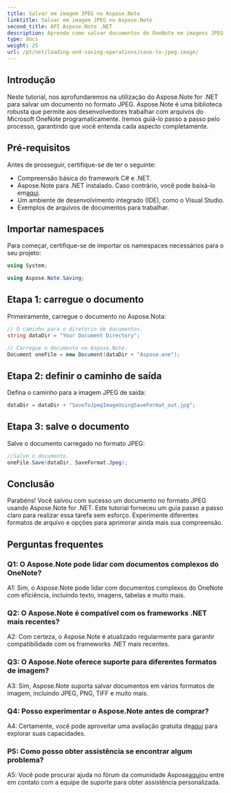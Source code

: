 ```yaml
---
title: Salvar em imagem JPEG no Aspose.Note
linktitle: Salvar em imagem JPEG no Aspose.Note
second_title: API Aspose.Note .NET
description: Aprenda como salvar documentos do OneNote em imagens JPEG sem esforço usando Aspose.Note for .NET. Guia passo a passo incluído.
type: docs
weight: 25
url: /pt/net/loading-and-saving-operations/save-to-jpeg-image/
---
```

## Introdução

Neste tutorial, nos aprofundaremos na utilização do Aspose.Note for .NET para salvar um documento no formato JPEG. Aspose.Note é uma biblioteca robusta que permite aos desenvolvedores trabalhar com arquivos do Microsoft OneNote programaticamente. Iremos guiá-lo passo a passo pelo processo, garantindo que você entenda cada aspecto completamente.

## Pré-requisitos

Antes de prosseguir, certifique-se de ter o seguinte:
- Compreensão básica do framework C# e .NET.
-  Aspose.Note para .NET instalado. Caso contrário, você pode baixá-lo em[aqui](https://releases.aspose.com/note/net/).
- Um ambiente de desenvolvimento integrado (IDE), como o Visual Studio.
- Exemplos de arquivos de documentos para trabalhar.

## Importar namespaces

Para começar, certifique-se de importar os namespaces necessários para o seu projeto:

```csharp
using System;

using Aspose.Note.Saving;
```

## Etapa 1: carregue o documento

Primeiramente, carregue o documento no Aspose.Nota:

```csharp
// O caminho para o diretório de documentos.
string dataDir = "Your Document Directory";

// Carregue o documento no Aspose.Note.
Document oneFile = new Document(dataDir + "Aspose.one");
```

## Etapa 2: definir o caminho de saída

Defina o caminho para a imagem JPEG de saída:

```csharp
dataDir = dataDir + "SaveToJpegImageUsingSaveFormat_out.jpg";
```

## Etapa 3: salve o documento

Salve o documento carregado no formato JPEG:

```csharp
//Salve o documento.
oneFile.Save(dataDir, SaveFormat.Jpeg);
```

## Conclusão

Parabéns! Você salvou com sucesso um documento no formato JPEG usando Aspose.Note for .NET. Este tutorial forneceu um guia passo a passo claro para realizar essa tarefa sem esforço. Experimente diferentes formatos de arquivo e opções para aprimorar ainda mais sua compreensão.

## Perguntas frequentes

### Q1: O Aspose.Note pode lidar com documentos complexos do OneNote?

A1: Sim, o Aspose.Note pode lidar com documentos complexos do OneNote com eficiência, incluindo texto, imagens, tabelas e muito mais.

### Q2: O Aspose.Note é compatível com os frameworks .NET mais recentes?

A2: Com certeza, o Aspose.Note é atualizado regularmente para garantir compatibilidade com os frameworks .NET mais recentes.

### Q3: O Aspose.Note oferece suporte para diferentes formatos de imagem?

A3: Sim, Aspose.Note suporta salvar documentos em vários formatos de imagem, incluindo JPEG, PNG, TIFF e muito mais.

### Q4: Posso experimentar o Aspose.Note antes de comprar?

 A4: Certamente, você pode aproveitar uma avaliação gratuita de[aqui](https://releases.aspose.com/) para explorar suas capacidades.

### P5: Como posso obter assistência se encontrar algum problema?

A5: Você pode procurar ajuda no fórum da comunidade Aspose[aqui](https://forum.aspose.com/c/note/28)ou entre em contato com a equipe de suporte para obter assistência personalizada.